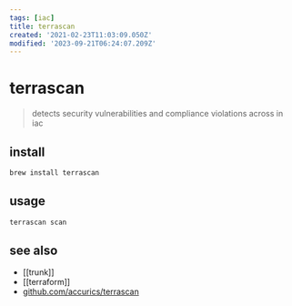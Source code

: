 ```yaml
---
tags: [iac]
title: terrascan
created: '2021-02-23T11:03:09.050Z'
modified: '2023-09-21T06:24:07.209Z'
---
```


# terrascan

> detects security vulnerabilities and compliance violations across in iac

## install

```sh
brew install terrascan
```

## usage

```sh
terrascan scan
```

## see also

- [[trunk]]
- [[terraform]]
- [github.com/accurics/terrascan](https://github.com/accurics/terrascan)
